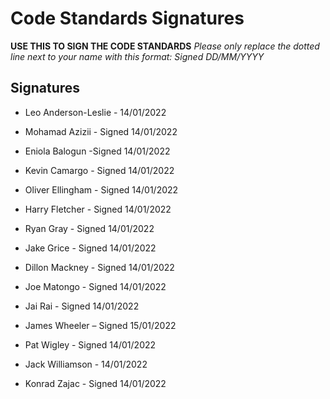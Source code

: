 # Code Standards Signatures
**USE THIS TO SIGN THE CODE STANDARDS**
*Please only replace the dotted line next to your name with this format:*
*Signed DD/MM/YYYY*

## Signatures

- Leo Anderson-Leslie - 14/01/2022

- Mohamad Azizii - Signed 14/01/2022

- Eniola Balogun -Signed 14/01/2022

- Kevin Camargo - Signed 14/01/2022

- Oliver Ellingham - Signed 14/01/2022

- Harry Fletcher - Signed 14/01/2022

- Ryan Gray - Signed 14/01/2022

- Jake Grice - Signed 14/01/2022

- Dillon Mackney - Signed 14/01/2022

- Joe Matongo - Signed 14/01/2022

- Jai Rai - Signed 14/01/2022

- James Wheeler – Signed 15/01/2022

- Pat Wigley - Signed 14/01/2022

- Jack Williamson - 14/01/2022

- Konrad Zajac - Signed 14/01/2022
